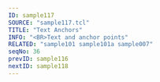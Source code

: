 ```yaml
---
ID: sample117
SOURCE: "sample117.tcl"
TITLE: "Text Anchors"
INFO: "<BR>Text and anchor points"
RELATED: "sample101 sample101a sample007"
seqNo: 36
prevID: sample116
nextID: sample118
---
```

